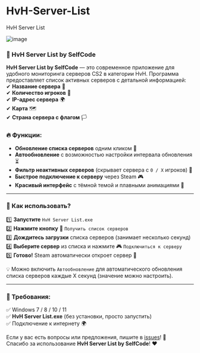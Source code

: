 # HvH-Server-List

HvH Server List

![image](https://github.com/user-attachments/assets/cdcd29fb-60ad-4ade-b6df-016aebdeb6c0)

### 📜 HvH Server List by SelfCode  

**HvH Server List by SelfCode** — это современное приложение для удобного мониторинга серверов CS2 в категории HvH.
Программа предоставляет список активных серверов с детальной информацией:  
✔ **Название сервера** 📌  
✔ **Количество игроков** 👥  
✔ **IP-адрес сервера** 🌍  
✔ **Карта** 🗺  
✔ **Страна сервера с флагом** 🏳  

### 🔥 Функции:  
- **Обновление списка серверов** одним кликом 🔄  
- **Автообновление** с возможностью настройки интервала обновления ⏳  
- **Фильтр неактивных серверов** (скрывает сервера с `0 / X` игроков) 🚫  
- **Быстрое подключение к серверу** через Steam 🎮  
- **Красивый интерфейс** с тёмной темой и плавными анимациями 🌙  

---

### 🚀 Как использовать?  
1️⃣ **Запустите** `HvH Server List.exe`  
2️⃣ **Нажмите кнопку** 🔄 `Получить список серверов`  
3️⃣ **Дождитесь загрузки** списка серверов (занимает несколько секунд)  
4️⃣ **Выберите сервер** из списка и нажмите 🎮 `Подключиться к серверу`  
5️⃣ **Готово!** Steam автоматически откроет сервер 🚀  

💡 Можно включить `Автообновление` для автоматического обновления списка серверов каждые X секунд (значение можно настроить).  

---

### 🎯 Требования:  
✅ Windows 7 / 8 / 10 / 11  
✅ **HvH Server List.exe** (без установки, просто запустить)  
✅ Подключение к интернету 🌍  

Если у вас есть вопросы или предложения, пишите в [issues](https://github.com/ВАШ_РЕПОЗИТОРИЙ/issues)! 💬  
Спасибо за использование **HvH Server List by SelfCode**! ❤️

